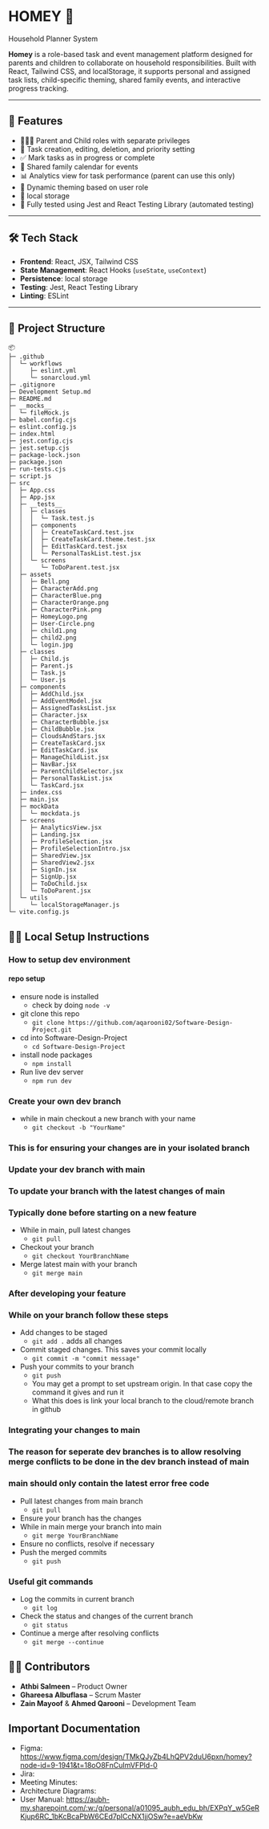 
# HOMEY 🏡 
 Household Planner System

**Homey** is a role-based task and event management platform designed for parents and children to collaborate on household responsibilities. Built with React, Tailwind CSS, and localStorage, it supports personal and assigned task lists, child-specific theming, shared family events, and interactive progress tracking.

---

## 🚀 Features

- 👨‍👩‍👧 Parent and Child roles with separate privileges
- 📝 Task creation, editing, deletion, and priority setting
- ✅ Mark tasks as in progress or complete
- 📅 Shared family calendar for events
- 📊 Analytics view for task performance (parent can use this only)
- 🎨 Dynamic theming based on user role
- 💾 local storage
- 🧪 Fully tested using Jest and React Testing Library (automated testing)

---

## 🛠️ Tech Stack

- **Frontend**: React, JSX, Tailwind CSS
- **State Management**: React Hooks (`useState`, `useContext`)
- **Persistence**: local storage
- **Testing**: Jest, React Testing Library
- **Linting**: ESLint

---

## 📁 Project Structure
```
📦 
├─ .github
│  └─ workflows
│     ├─ eslint.yml
│     └─ sonarcloud.yml
├─ .gitignore
├─ Development Setup.md
├─ README.md
├─ __mocks__
│  └─ fileMock.js
├─ babel.config.cjs
├─ eslint.config.js
├─ index.html
├─ jest.config.cjs
├─ jest.setup.cjs
├─ package-lock.json
├─ package.json
├─ run-tests.cjs
├─ script.js
├─ src
│  ├─ App.css
│  ├─ App.jsx
│  ├─ __tests__
│  │  ├─ classes
│  │  │  └─ Task.test.js
│  │  ├─ components
│  │  │  ├─ CreateTaskCard.test.jsx
│  │  │  ├─ CreateTaskCard.theme.test.jsx
│  │  │  ├─ EditTaskCard.test.jsx
│  │  │  └─ PersonalTaskList.test.jsx
│  │  └─ screens
│  │     └─ ToDoParent.test.jsx
│  ├─ assets
│  │  ├─ Bell.png
│  │  ├─ CharacterAdd.png
│  │  ├─ CharacterBlue.png
│  │  ├─ CharacterOrange.png
│  │  ├─ CharacterPink.png
│  │  ├─ HomeyLogo.png
│  │  ├─ User-Circle.png
│  │  ├─ child1.png
│  │  ├─ child2.png
│  │  └─ login.jpg
│  ├─ classes
│  │  ├─ Child.js
│  │  ├─ Parent.js
│  │  ├─ Task.js
│  │  └─ User.js
│  ├─ components
│  │  ├─ AddChild.jsx
│  │  ├─ AddEventModel.jsx
│  │  ├─ AssignedTasksList.jsx
│  │  ├─ Character.jsx
│  │  ├─ CharacterBubble.jsx
│  │  ├─ ChildBubble.jsx
│  │  ├─ CloudsAndStars.jsx
│  │  ├─ CreateTaskCard.jsx
│  │  ├─ EditTaskCard.jsx
│  │  ├─ ManageChildList.jsx
│  │  ├─ NavBar.jsx
│  │  ├─ ParentChildSelector.jsx
│  │  ├─ PersonalTaskList.jsx
│  │  └─ TaskCard.jsx
│  ├─ index.css
│  ├─ main.jsx
│  ├─ mockData
│  │  └─ mockdata.js
│  ├─ screens
│  │  ├─ AnalyticsView.jsx
│  │  ├─ Landing.jsx
│  │  ├─ ProfileSelection.jsx
│  │  ├─ ProfileSelectionIntro.jsx
│  │  ├─ SharedView.jsx
│  │  ├─ SharedView2.jsx
│  │  ├─ SignIn.jsx
│  │  ├─ SignUp.jsx
│  │  ├─ ToDoChild.jsx
│  │  └─ ToDoParent.jsx
│  └─ utils
│     └─ localStorageManager.js
└─ vite.config.js
```
## 🧑‍💻 Local Setup Instructions
### How to setup dev environment

#### repo setup

- ensure node is installed
  - check by doing ``` node -v ```
- git clone this repo
  - ``` git clone https://github.com/aqarooni02/Software-Design-Project.git ```
- cd into Software-Design-Project
  - ``` cd Software-Design-Project ```
- install node packages
  - ``` npm install ```
- Run live dev server
  - ``` npm run dev ```

### Create your own dev branch

- while in main checkout a new branch with your name
  - ``` git checkout -b "YourName" ```

### This is for ensuring your changes are in your isolated branch

### Update your dev branch with main

### To update your branch with the latest changes of main

### Typically done before starting on a new feature

- While in main, pull latest changes
  - ``` git pull ```
- Checkout your branch
  - ``` git checkout YourBranchName ```
- Merge latest main with your branch
  - ``` git merge main ```

### After developing your feature

### While on your branch follow these steps

- Add changes to be staged
  - ``` git add . ``` adds all changes
- Commit staged changes. This saves your commit locally
  - ``` git commit -m "commit message" ```
- Push your commits to your branch
  - ``` git push ```
  - You may get a prompt to set upstream origin. In that case copy the command it gives and run it
  - What this does is link your local branch to the cloud/remote branch in github

### Integrating your changes to main

### The reason for seperate dev branches is to allow resolving merge conflicts to be done in the dev branch instead of main

### main should only contain the latest error free code

- Pull latest changes from main branch
  - ``` git pull ```
- Ensure your branch has the changes
- While in main merge your branch into main
  - ``` git merge YourBranchName ```
- Ensure no conflicts, resolve if necessary
- Push the merged commits
  - ``` git push ```

### Useful git commands

- Log the commits in current branch
  - ``` git log ```
- Check the status and changes of the current branch
  - ``` git status ```
- Continue a merge after resolving conflicts
  - ``` git merge --continue ```
  
## 🙋‍♂️ Contributors
- **Athbi Salmeen** – Product Owner  
- **Ghareesa Albuflasa** – Scrum Master
- **Zain Mayoof** & **Ahmed Qarooni** – Development Team   


## Important Documentation
- Figma: https://www.figma.com/design/TMkQJyZb4LhQPV2duU6pxn/homey?node-id=9-1941&t=18oO8FnCuImVFPld-0
- Jira:
- Meeting Minutes: 
- Architecture Diagrams:
- User Manual: https://aubh-my.sharepoint.com/:w:/g/personal/a01095_aubh_edu_bh/EXPqY_w5GeRKjup6RC_1bKcBcaPbW6CEd7pICcNX1jjOSw?e=aeVbKw
